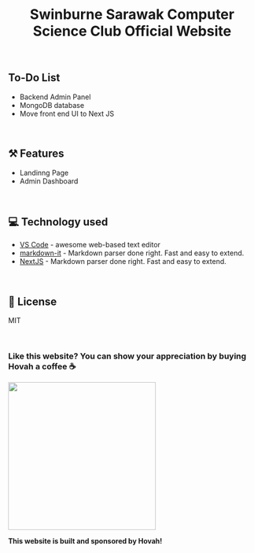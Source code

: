 # <div align="center">Swinburne Sarawak Computer Science Club Official Website</div> 

<br/>

## To-Do List
- Backend Admin Panel
- MongoDB database
- Move front end UI to Next JS

<br/>

## ⚒️ Features
- Landinng Page
- Admin Dashboard

<br/>

## 💻 Technology used
* [VS Code](https://code.visualstudio.com/) - awesome web-based text editor
* [markdown-it](https://guides.github.com/features/mastering-markdown/) - Markdown parser done right. Fast and easy to extend.
* [NextJS](https://nextjs.org/) - Markdown parser done right. Fast and easy to extend.


<br/>

## 📝 License
MIT

<br/>

### Like this website? You can show your appreciation by buying Hovah a coffee ☕
<a target="_blank" rel="noopener noreferrer" href="https://www.buymeacoffee.com/hovahyii">
<img src="https://github.com/appcraftstudio/buymeacoffee/raw/master/Images/snapshot-bmc-button.png" width="300" style="max-width:100%;">
</a>

<br/>

**This website is built and sponsored by Hovah!**
